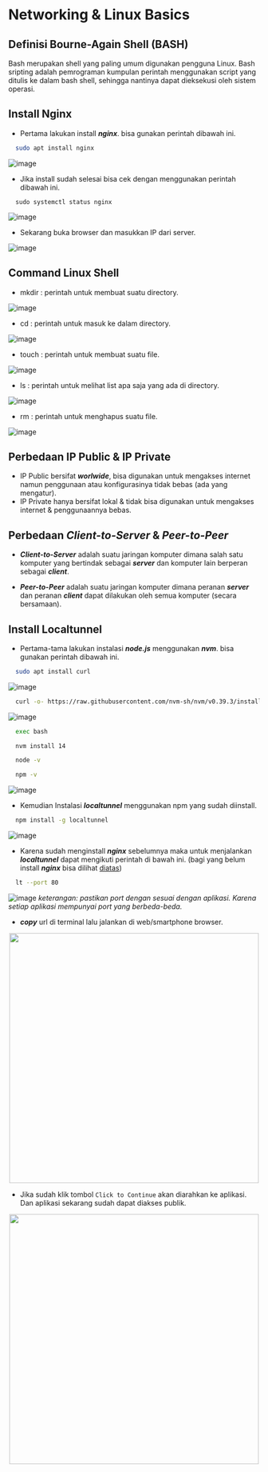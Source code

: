 # Networking & Linux Basics

## Definisi Bourne-Again Shell (BASH)
Bash merupakan shell yang paling umum digunakan pengguna Linux.  Bash sripting  adalah pemrograman kumpulan perintah menggunakan script yang ditulis ke dalam bash shell, sehingga nantinya dapat dieksekusi oleh sistem operasi.


## Install Nginx
- Pertama lakukan install **_nginx_**. bisa gunakan perintah dibawah ini.
```bash
  sudo apt install nginx
```
![image](Media/1.png)

- Jika install sudah selesai bisa cek dengan menggunakan perintah dibawah ini.
```
  sudo systemctl status nginx
```
![image](Media/2.png)

- Sekarang buka browser dan masukkan IP dari server.

![image](Media/3.png)


## Command Linux Shell
- mkdir : perintah untuk membuat suatu directory.

![image](Media/4.png)

- cd    : perintah untuk masuk ke dalam directory.

![image](Media/5.png)

- touch : perintah untuk membuat suatu file.

![image](Media/6.png)

- ls    : perintah untuk melihat list apa saja yang ada di directory.

![image](Media/7.png)

- rm    : perintah untuk menghapus suatu file.

![image](Media/8.png)


## Perbedaan IP Public & IP Private
- IP Public bersifat **_worlwide_**, bisa digunakan untuk mengakses internet namun penggunaan atau konfigurasinya tidak bebas (ada yang mengatur).
- IP Private hanya bersifat lokal & tidak bisa digunakan untuk mengakses internet & penggunaannya bebas.


## Perbedaan _Client-to-Server_ & *Peer-to-Peer*
- **_Client-to-Server_** adalah suatu jaringan komputer dimana salah satu komputer yang bertindak sebagai **_server_** dan komputer lain berperan sebagai **_client_**.

- **_Peer-to-Peer_** adalah suatu jaringan komputer dimana peranan **_server_** dan peranan **_client_** dapat dilakukan oleh semua komputer (secara bersamaan).


## Install Localtunnel
- Pertama-tama lakukan instalasi **_node.js_** menggunakan **_nvm_**. bisa gunakan perintah dibawah ini.
```bash
  sudo apt install curl
```
![image](Media/9.png)

```bash
  curl -o- https://raw.githubusercontent.com/nvm-sh/nvm/v0.39.3/install.sh | bash
```
![image](Media/10.png)

```bash
  exec bash
```
```bash
  nvm install 14
```
```bash
  node -v
```
```bash
  npm -v
```
![image](Media/11.png)

- Kemudian Instalasi **_localtunnel_** menggunakan npm yang sudah diinstall.
```bash
  npm install -g localtunnel
```
![image](Media/12.png)

- Karena sudah menginstall **_nginx_** sebelumnya maka untuk menjalankan **_localtunnel_** dapat mengikuti perintah di bawah ini. (bagi yang belum install **_nginx_** bisa dilihat [diatas](#install-nginx))
```bash
  lt --port 80
```
![image](Media/13.png)
*keterangan: pastikan port dengan sesuai dengan aplikasi. Karena setiap aplikasi mempunyai port yang berbeda-beda.*

- **_copy_** url di terminal lalu jalankan di web/smartphone browser.
<p align="center">
<img src="Media/14.png" width="auto" height="500"/>
</p>

- Jika sudah klik tombol `Click to Continue` akan diarahkan ke aplikasi. Dan aplikasi sekarang sudah dapat diakses publik.

<p align="center">
<img src="Media/15.png" width="auto" height="500"/>
</p>
